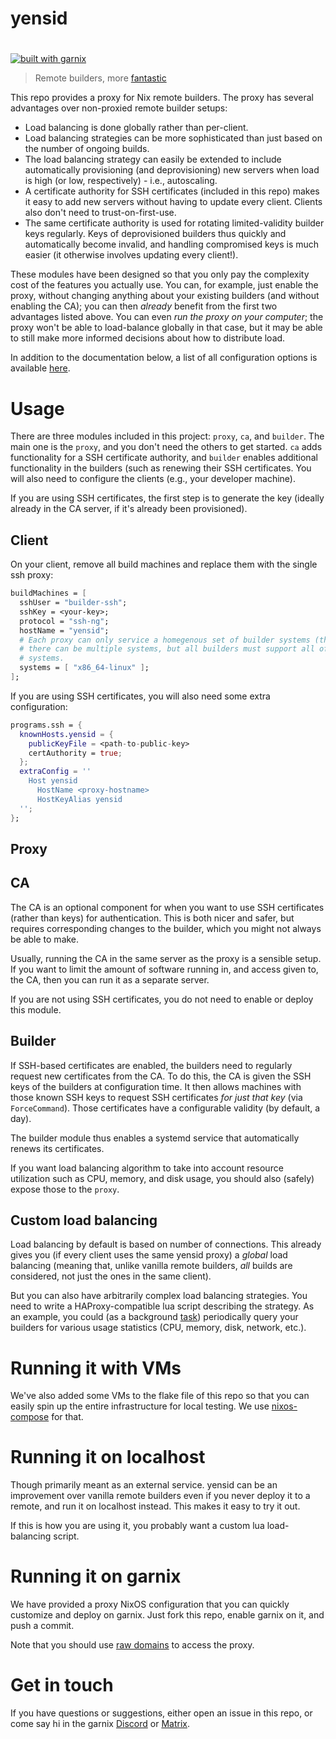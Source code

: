 # yensid
#
[![built with garnix](https://img.shields.io/endpoint.svg?url=https%3A%2F%2Fgarnix.io%2Fapi%2Fbadges%2Fgarnix-io%2Fyensid)](https://garnix.io/repo/garnix-io/yensid)

> Remote builders, more [fantastic](https://en.wikipedia.org/wiki/The_Sorcerer's_Apprentice#Adaptations)

This repo provides a proxy for Nix remote builders. The proxy has several
advantages over non-proxied remote builder setups:

- Load balancing is done globally rather than per-client.
- Load balancing strategies can be more sophisticated than just based on the
  number of ongoing builds.
- The load balancing strategy can easily be extended to include automatically
  provisioning (and deprovisioning) new servers when load is high (or low,
  respectively) - i.e., autoscaling.
- A certificate authority for SSH certificates (included in this repo) makes
  it easy to add new servers without having to update every client. Clients
  also don't need to trust-on-first-use.
- The same certificate authority is used for rotating limited-validity builder
  keys regularly. Keys of deprovisioned builders thus quickly and automatically
  become invalid, and handling compromised keys is much easier (it otherwise
  involves updating every client!).

These modules have been designed so that you only pay the complexity cost of
the features you actually use. You can, for example, just enable the proxy,
without changing anything about your existing builders (and without enabling
the CA); you can then *already* benefit from the first two advantages listed
above. You can even *run the proxy on your computer*; the proxy won't be able
to load-balance globally in that case, but it may be able to still make more
informed decisions about how to distribute load.

In addition to the documentation below, a list of all configuration options is
available [here](./docs/options.md).

# Usage

There are three modules included in this project: `proxy`, `ca`, and `builder`.
The main one is the `proxy`, and you don't need the others to get started.
`ca` adds functionality for a SSH certificate authority, and `builder` enables
additional functionality in the builders (such as renewing their SSH
certificates. You will also need to configure the clients (e.g., your developer
machine).

If you are using SSH certificates, the first step is to generate the key
(ideally already in the CA server, if it's already been provisioned).


## Client

On your client, remove all build machines and replace them with the single
ssh proxy:

```nix
buildMachines = [
  sshUser = "builder-ssh";
  sshKey = <your-key>;
  protocol = "ssh-ng";
  hostName = "yensid";
  # Each proxy can only service a homegenous set of builder systems (that is,
  # there can be multiple systems, but all builders must support all of those
  # systems.
  systems = [ "x86_64-linux" ];
];
```

If you are using SSH certificates, you will also need some extra configuration:

```nix
programs.ssh = {
  knownHosts.yensid = {
    publicKeyFile = <path-to-public-key>
    certAuthority = true;
  };
  extraConfig = ''
    Host yensid
      HostName <proxy-hostname>
      HostKeyAlias yensid
  '';
};
```

## Proxy



## CA

The CA is an optional component for when you want to use SSH certificates
(rather than keys) for authentication. This is both nicer and safer, but
requires corresponding changes to the builder, which you might not always
be able to make.

Usually, running the CA in the same server as the proxy is a sensible setup.
If you want to limit the amount of software running in, and access given to,
the CA, then you can run it as a separate server.

If you are not using SSH certificates, you do not need to enable or deploy
this module.


## Builder

If SSH-based certificates are enabled, the builders need to regularly request
new certificates from the CA. To do this, the CA is given the SSH keys of the
builders at configuration time. It then allows machines with those known SSH
keys to request SSH certificates *for just that key* (via `ForceCommand`). Those
certificates have a configurable validity (by default, a day).

The builder module thus enables a systemd service that automatically renews
its certificates.

If you want load balancing algorithm to take into account resource utilization
such as CPU, memory, and disk usage, you should also (safely) expose those to
the `proxy`.


## Custom load balancing

Load balancing by default is based on number of connections. This already gives
you (if every client uses the same yensid proxy) a *global* load balancing
(meaning that, unlike vanilla remote builders, *all* builds are considered, not
just the ones in the same client).

But you can also have arbitrarily complex load balancing strategies. You need
to write a HAProxy-compatible lua script describing the strategy. As an example,
you could (as a background [task](https://www.arpalert.org/src/haproxy-lua-api/3.2/index.html#core.register_task)) periodically query your builders for various usage
statistics (CPU, memory, disk, network, etc.).

# Running it with VMs

We've also added some VMs to the flake file of this repo so that you can
easily spin up the entire infrastructure for local testing. We use
[nixos-compose](https://github.com/garnix-io/nixos-compose) for that.

# Running it on localhost

Though primarily meant as an external service. yensid can be an improvement
over vanilla remote builders even if you never deploy it to a remote, and run
it on localhost instead. This makes it easy to try it out.

If this is how you are using it, you probably want a custom lua load-balancing
script.

# Running it on garnix

We have provided a proxy NixOS configuration that you can quickly customize and
deploy on garnix. Just fork this repo, enable garnix on it, and push a commit.

Note that you should use [raw domains](https://garnix.io/docs/hosting/raw-domains)
to access the proxy.

# Get in touch

If you have questions or suggestions, either open an issue in this repo, or
come say hi in the garnix [Discord](https://discord.gg/XtDrPsqpVx) or
[Matrix](https://matrix.to/#/#garnix-main:matrix.org).
